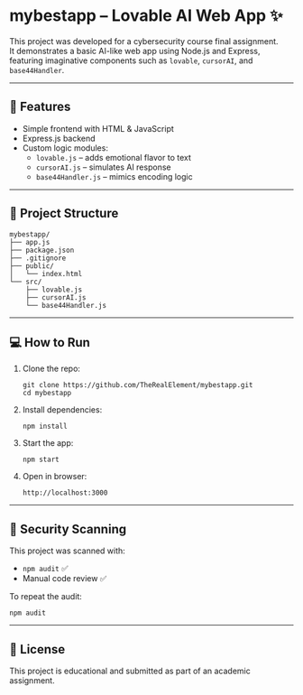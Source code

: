 # mybestapp – Lovable AI Web App ✨

This project was developed for a cybersecurity course final assignment.  
It demonstrates a basic AI-like web app using Node.js and Express, featuring imaginative components such as `lovable`, `cursorAI`, and `base44Handler`.

---

## 🚀 Features

- Simple frontend with HTML & JavaScript
- Express.js backend
- Custom logic modules:
  - `lovable.js` – adds emotional flavor to text
  - `cursorAI.js` – simulates AI response
  - `base44Handler.js` – mimics encoding logic

---

## 📁 Project Structure

```
mybestapp/
├── app.js
├── package.json
├── .gitignore
├── public/
│   └── index.html
└── src/
    ├── lovable.js
    ├── cursorAI.js
    └── base44Handler.js
```

---

## 💻 How to Run

1. Clone the repo:
   ```
   git clone https://github.com/TheRealElement/mybestapp.git
   cd mybestapp
   ```

2. Install dependencies:
   ```
   npm install
   ```

3. Start the app:
   ```
   npm start
   ```

4. Open in browser:
   ```
   http://localhost:3000
   ```

---

## 🔐 Security Scanning

This project was scanned with:

- `npm audit` ✅
- Manual code review ✅

To repeat the audit:
```
npm audit
```

---

## 📄 License

This project is educational and submitted as part of an academic assignment.
